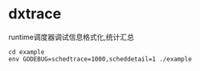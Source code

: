 # dxtrace

runtime调度器调试信息格式化,统计汇总

```
cd example
env GODEBUG=schedtrace=1000,scheddetail=1 ./example
```

